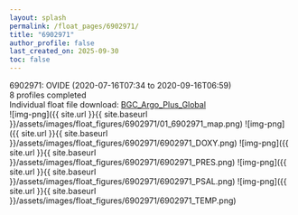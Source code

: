 ```yaml
---
layout: splash
permalink: /float_pages/6902971/
title: "6902971"
author_profile: false
last_created_on: 2025-09-30
toc: false
---
```

 
6902971: OVIDE (2020-07-16T07:34 to 2020-09-16T06:59)\
8 profiles completed\
Individual float file download: [BGC_Argo_Plus_Global](https://ftp.soest.hawaii.edu/bgc_argo_plus/Individual_Floats/outliers_removed/6902971_Sprof_processed.nc)\
![img-png]({{ site.url }}{{ site.baseurl }}/assets/images/float_figures/6902971/01_6902971_map.png)
![img-png]({{ site.url }}{{ site.baseurl }}/assets/images/float_figures/6902971/6902971_DOXY.png)
![img-png]({{ site.url }}{{ site.baseurl }}/assets/images/float_figures/6902971/6902971_PRES.png)
![img-png]({{ site.url }}{{ site.baseurl }}/assets/images/float_figures/6902971/6902971_PSAL.png)
![img-png]({{ site.url }}{{ site.baseurl }}/assets/images/float_figures/6902971/6902971_TEMP.png)
